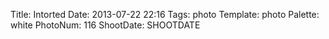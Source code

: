 Title: Intorted
Date: 2013-07-22 22:16
Tags: photo
Template: photo
Palette: white
PhotoNum: 116
ShootDate: SHOOTDATE
